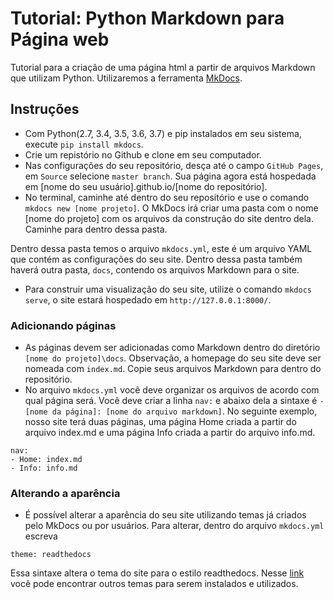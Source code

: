 # Tutorial: Python Markdown para Página web
Tutorial para a criação de uma página html a partir de arquivos Markdown que utilizam Python. Utilizaremos a ferramenta [MkDocs](https://www.mkdocs.org).

## Instruções
- Com Python(2.7, 3.4, 3.5, 3.6, 3.7) e pip instalados em seu sistema, execute
```pip install mkdocs```.
- Crie um repistório no Github e clone em seu computador.
- Nas configurações do seu repositório, desça até o campo ```GitHub Pages```, em ```Source``` selecione ```master branch```. Sua página agora está hospedada em [nome do seu usuário].github.io/[nome do repositório].
- No terminal, caminhe até dentro do seu repositório e use o comando ```mkdocs new [nome projeto]```. O MkDocs irá criar uma pasta com o nome [nome do projeto] com os arquivos da construção do site dentro dela. Caminhe para dentro dessa pasta.

Dentro dessa pasta temos o arquivo ```mkdocs.yml```, este é um arquivo YAML que contém as configurações do seu site. Dentro dessa pasta também haverá outra pasta, ```docs```, contendo os arquivos Markdown para o site.
- Para construir uma visualização do seu site, utilize o comando ```mkdocs serve```, o site estará hospedado em ```http://127.0.0.1:8000/```.
### Adicionando páginas
- As páginas devem ser adicionadas como Markdown dentro do diretório ```[nome do projeto]\docs```. Observação, a homepage do seu site deve ser nomeada com ```index.md```. Copie seus arquivos Markdown para dentro do repositório.
- No arquivo ```mkdocs.yml``` você deve organizar os arquivos de acordo com qual página será. Você deve criar a linha ```nav:``` e abaixo dela a sintaxe é ```- [nome da página]: [nome do arquivo markdown]```. No seguinte exemplo, nosso site terá duas páginas, uma página Home criada a partir do arquivo index.md e uma página Info criada a partir do arquivo info.md.

```
nav:
- Home: index.md
- Info: info.md
```
### Alterando a aparência
- É possível alterar a aparência do seu site utilizando temas já criados pelo MkDocs ou por usuários. Para alterar, dentro do arquivo ```mkdocs.yml``` escreva
```
theme: readthedocs
```
Essa sintaxe altera o tema do site para o estilo readthedocs. Nesse [link](https://github.com/mkdocs/mkdocs/wiki/MkDocs-Themes) você pode encontrar outros temas para serem instalados e utilizados.
